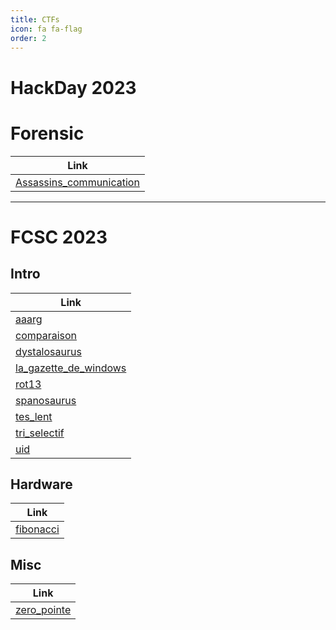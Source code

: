```yaml
---
title: CTFs
icon: fa fa-flag
order: 2
---
```


# HackDay 2023

# Forensic

| **Link**  |
| --------------- |
| [Assassins_communication](/CTFs/Hackday2023/Forensic/Assassins_communication) |

---

# FCSC 2023

## Intro

|   **Link**  |
| --------------- |
| [aaarg](/CTFs/FCSC2023/intro/aaarg)  |
| [comparaison](/CTFs/FCSC2023/intro/comparaison)  |
| [dystalosaurus](/CTFs/FCSC2023/intro/dystalosaurus)  |
| [la_gazette_de_windows](/CTFs/FCSC2023/intro/la_gazette_de_windows)  |
| [rot13](/CTFs/FCSC2023/intro/rot13)  |
| [spanosaurus](/CTFs/FCSC2023/intro/spanosaurus)  |
| [tes_lent](/CTFs/FCSC2023/intro/tes_lent)  |
| [tri_selectif](/CTFs/FCSC2023/intro/tri_selectif)  |
| [uid](/CTFs/FCSC2023/intro/uid)  |

## Hardware

| **Link**   |
|--------------- |
| [fibonacci](/CTFs/FCSC2023/hardware/fibonacci)  |

## Misc

| **Link**   |
|--------------- |
| [zero_pointe](/CTFs/FCSC2023/hardware/zero_pointe)  |

